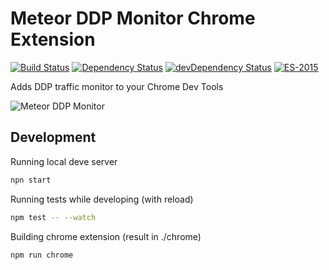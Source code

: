 # Meteor DDP Monitor Chrome Extension 
[![Build Status](https://travis-ci.org/thebakeryio/meteor-ddp-monitor.svg)](https://travis-ci.org/thebakeryio/meteor-ddp-monitor) 
[![Dependency Status](https://david-dm.org/thebakeryio/meteor-ddp-monitor.svg)](https://david-dm.org/thebakeryio/meteor-ddp-monitor)
[![devDependency Status](https://david-dm.org/thebakeryio/meteor-ddp-monitor/dev-status.svg)](https://david-dm.org/thebakeryio/meteor-ddp-monitor#info=devDependencies)
[![ES-2015](https://img.shields.io/badge/ES-2015-brightgreen.svg)](https://babeljs.io/docs/learn-es2015/)


Adds DDP traffic monitor to your Chrome Dev Tools

![Meteor DDP Monitor](https://dl.dropboxusercontent.com/u/9224326/ddp-monitor/ddp0.4.gif)

## Development

Running local deve server

```bash
npn start
```

Running tests while developing (with reload)

```bash
npm test -- --watch
```

Building chrome extension (result in ./chrome)

```bash
npm run chrome
```

